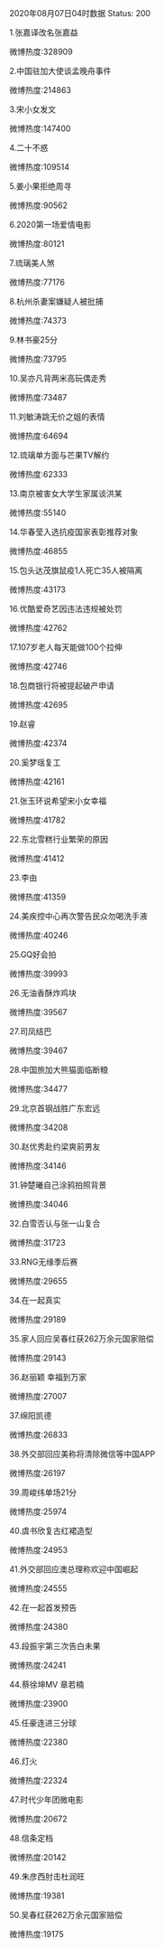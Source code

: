 2020年08月07日04时数据
Status: 200

1.张嘉译改名张嘉益

微博热度:328909

2.中国驻加大使谈孟晚舟事件

微博热度:214863

3.宋小女发文

微博热度:147400

4.二十不惑

微博热度:109514

5.姜小果拒绝周寻

微博热度:90562

6.2020第一场爱情电影

微博热度:80121

7.琉璃美人煞

微博热度:77176

8.杭州杀妻案嫌疑人被批捕

微博热度:74373

9.林书豪25分

微博热度:73795

10.吴亦凡背两米高玩偶走秀

微博热度:73487

11.刘敏涛跳无价之姐的表情

微博热度:64694

12.琉璃单方面与芒果TV解约

微博热度:62333

13.南京被害女大学生家属谈洪某

微博热度:55140

14.华春莹入选抗疫国家表彰推荐对象

微博热度:46855

15.包头达茂旗鼠疫1人死亡35人被隔离

微博热度:43173

16.优酷爱奇艺因违法违规被处罚

微博热度:42762

17.107岁老人每天能做100个拉伸

微博热度:42746

18.包商银行将被提起破产申请

微博热度:42695

19.赵睿

微博热度:42374

20.奚梦瑶复工

微博热度:42161

21.张玉环说希望宋小女幸福

微博热度:41782

22.东北雪糕行业繁荣的原因

微博热度:41412

23.李由

微博热度:41359

24.美疾控中心再次警告民众勿喝洗手液

微博热度:40246

25.GQ好会拍

微博热度:39993

26.无油香酥炸鸡块

微博热度:39567

27.司凤结巴

微博热度:39467

28.中国旅加大熊猫面临断粮

微博热度:34477

29.北京首钢战胜广东宏远

微博热度:34208

30.赵优秀赴约梁爽前男友

微博热度:34146

31.钟楚曦自己涂鸦拍照背景

微博热度:34046

32.白雪否认与张一山复合

微博热度:31723

33.RNG无缘季后赛

微博热度:29655

34.在一起真实

微博热度:29189

35.家人回应吴春红获262万余元国家赔偿

微博热度:29143

36.赵丽颖 幸福到万家

微博热度:27007

37.绵阳凯德

微博热度:26833

38.外交部回应美称将清除微信等中国APP

微博热度:26197

39.周峻纬单场21分

微博热度:25974

40.虞书欣复古红裙造型

微博热度:24953

41.外交部回应澳总理称欢迎中国崛起

微博热度:24555

42.在一起首发预告

微博热度:24380

43.段振宇第三次告白未果

微博热度:24241

44.蔡徐坤MV 章若楠

微博热度:23900

45.任豪连进三分球

微博热度:22380

46.灯火

微博热度:22324

47.时代少年团微电影

微博热度:20672

48.信条定档

微博热度:20142

49.朱彦西肘击杜润旺

微博热度:19381

50.吴春红获262万余元国家赔偿

微博热度:19175

